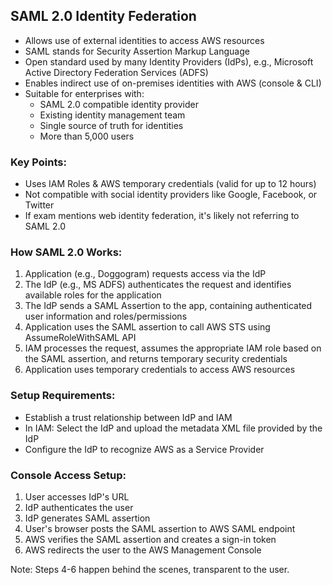 ## SAML 2.0 Identity Federation 

- Allows use of external identities to access AWS resources
- SAML stands for Security Assertion Markup Language 
- Open standard used by many Identity Providers (IdPs), e.g., Microsoft Active Directory Federation Services (ADFS)
- Enables indirect use of on-premises identities with AWS (console & CLI)
- Suitable for enterprises with:
  - SAML 2.0 compatible identity provider
  - Existing identity management team
  - Single source of truth for identities
  - More than 5,000 users

### Key Points:
- Uses IAM Roles & AWS temporary credentials (valid for up to 12 hours)
- Not compatible with social identity providers like Google, Facebook, or Twitter
- If exam mentions web identity federation, it's likely not referring to SAML 2.0

### How SAML 2.0 Works:

1. Application (e.g., Doggogram) requests access via the IdP 
2. The IdP (e.g., MS ADFS) authenticates the request and identifies available roles for the application
3. The IdP sends a SAML Assertion to the app, containing authenticated user information and roles/permissions
4. Application uses the SAML assertion to call AWS STS using AssumeRoleWithSAML API
5. IAM processes the request, assumes the appropriate IAM role based on the SAML assertion, and returns temporary security credentials
6. Application uses temporary credentials to access AWS resources

### Setup Requirements:
- Establish a trust relationship between IdP and IAM
- In IAM: Select the IdP and upload the metadata XML file provided by the IdP
- Configure the IdP to recognize AWS as a Service Provider

### Console Access Setup:
1. User accesses IdP's URL
2. IdP authenticates the user
3. IdP generates SAML assertion
4. User's browser posts the SAML assertion to AWS SAML endpoint
5. AWS verifies the SAML assertion and creates a sign-in token
6. AWS redirects the user to the AWS Management Console

Note: Steps 4-6 happen behind the scenes, transparent to the user.

